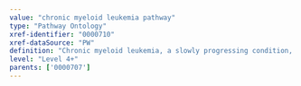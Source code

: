 ```yaml
---
value: "chronic myeloid leukemia pathway"
type: "Pathway Ontology"
xref-identifier: "0000710"
xref-dataSource: "PW"
definition: "Chronic myeloid leukemia, a slowly progressing condition, is a type of leukemia where too many white blood cells are made in the bone marrow."
level: "Level 4+"
parents: ['0000707']
---
```

